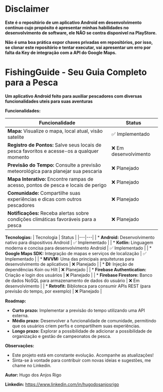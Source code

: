 # Disclaimer

**Este é o repositório de um aplicativo Android em desenvolvimento contínuo cujo propósito é apresentar minhas habilidades no desenvolvimento de software, ele NÃO se contra disponivel na PlayStore.**

**Não é uma boa prática expor chaves privadas em repositórios, por isso, se clonar este repositório e tentar executar, vai apresentar um erro por falta da Key de integração com a API do Google Maps.**

# FishingGuide - Seu Guia Completo para a Pesca 

**Um aplicativo Android feito para auxiliar pescadores com diversas funcionalidades uteis para suas aventuras**

**Funcionalidades:**

| Funcionalidade | Status |
|---|---|
| **Mapa:** Visualize o mapa, local atual, visão satelite | ✅ Implementado |
| **Registro de Pontos:** Salve seus locais de pesca favoritos e acesse-os a qualquer momento | ❌ Em desenvolvimento |
| **Previsão do Tempo:** Consulte a previsão meteorológica para planejar sua pescaria | ❌ Planejado |
| **Mapa Interativo:** Encontre rampas de acesso, pontos de pesca e locais de perigo | ❌ Planejado |
| **Comunidade:** Compartilhe suas experiências e dicas com outros pescadores | ❌ Planejado |
| **Notificações:** Receba alertas sobre condições climáticas favoráveis para a pesca | ❌ Planejado |

**Tecnologias:**
| Tecnologia | Status |
|---|---|
| * **Android:** Desenvolvimento nativo para dispositivos Android | ✅ Implementado |
| * **Kotlin:** Linguagem moderna e concisa para desenvolvimento Android | ✅ Implementado |
| * **Google Maps SDK:** Integração de mapas e serviços de localização | ✅ Implementado |
| * **MVVM:** Uma das principais arquiteturas para desenvolvimento de aplicativos | ❌ Planejado |
| * **DI:** Injeção de dependências Koin ou Hilt | ❌ Planejado |
| * **Firebase Authentication:** Criação e login dos usuários | ❌ Planejado |
| * **Firebase Firestore:** Banco de dados NoSQL para armazenamento de dados do usuário | ❌ Em desenvolvimento |
| * **Retrofit:** Biblioteca para consumir APIs REST (para previsão do tempo, por exemplo) | ❌ Planejado |

**Roadmap:**
* **Curto prazo:** Implementar a previsão do tempo utilizando uma API externa.
* **Médio prazo:** Desenvolver a funcionalidade de comunidade, permitindo que os usuários criem perfis e compartilhem suas experiências.
* **Longo prazo:** Explorar a possibilidade de adicionar a possibilidade de organização e gestão de campeonatos de pesca.

**Observações:**
* Este projeto está em constante evolução. Acompanhe as atualizações!
* Sinta-se à vontade para contribuir com novas ideias e sugestões, me chame no Linkedin.

**Autor:** Hugo dos Anjos Rigo

**Linkedin:** https://www.linkedin.com/in/hugodosanjosrigo
